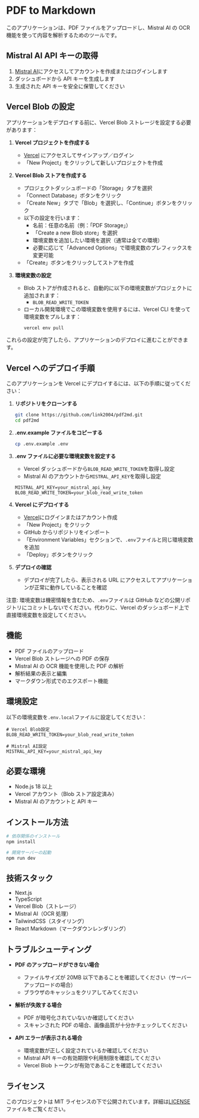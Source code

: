 # PDF to Markdown

このアプリケーションは、PDF ファイルをアップロードし、Mistral AI の OCR 機能を使って内容を解析するためのツールです。

## Mistral AI API キーの取得

1. [Mistral AI](https://mistral.ai/)にアクセスしてアカウントを作成またはログインします
2. ダッシュボードから API キーを生成します
3. 生成された API キーを安全に保管してください

## Vercel Blob の設定

アプリケーションをデプロイする前に、Vercel Blob ストレージを設定する必要があります：

1. **Vercel プロジェクトを作成する**

   - [Vercel](https://vercel.com/) にアクセスしてサインアップ／ログイン
   - 「New Project」をクリックして新しいプロジェクトを作成

2. **Vercel Blob ストアを作成する**

   - プロジェクトダッシュボードの「Storage」タブを選択
   - 「Connect Database」ボタンをクリック
   - 「Create New」タブで「Blob」を選択し、「Continue」ボタンをクリック
   - 以下の設定を行います：
     - 名前：任意の名前（例：「PDF Storage」）
     - 「Create a new Blob store」を選択
     - 環境変数を追加したい環境を選択（通常は全ての環境）
     - 必要に応じて「Advanced Options」で環境変数のプレフィックスを変更可能
   - 「Create」ボタンをクリックしてストアを作成

3. **環境変数の設定**

   - Blob ストアが作成されると、自動的に以下の環境変数がプロジェクトに追加されます：
     - `BLOB_READ_WRITE_TOKEN`
   - ローカル開発環境でこの環境変数を使用するには、Vercel CLI を使って環境変数をプルします：
     ```bash
     vercel env pull
     ```

これらの設定が完了したら、アプリケーションのデプロイに進むことができます。

## Vercel へのデプロイ手順

このアプリケーションを Vercel にデプロイするには、以下の手順に従ってください：

1. **リポジトリをクローンする**

   ```bash
   git clone https://github.com/link2004/pdf2md.git
   cd pdf2md
   ```

2. **.env.example ファイルをコピーする**

   ```bash
   cp .env.example .env
   ```

3. **.env ファイルに必要な環境変数を設定する**

   - Vercel ダッシュボードから`BLOB_READ_WRITE_TOKEN`を取得し設定
   - Mistral AI のアカウントから`MISTRAL_API_KEY`を取得し設定

   ```
   MISTRAL_API_KEY=your_mistral_api_key
   BLOB_READ_WRITE_TOKEN=your_blob_read_write_token
   ```

4. **Vercel にデプロイする**

   - [Vercel](https://vercel.com)にログインまたはアカウント作成
   - 「New Project」をクリック
   - GitHub からリポジトリをインポート
   - 「Environment Variables」セクションで、`.env`ファイルと同じ環境変数を追加
   - 「Deploy」ボタンをクリック

5. **デプロイの確認**
   - デプロイが完了したら、表示される URL にアクセスしてアプリケーションが正常に動作していることを確認

注意: 環境変数は機密情報を含むため、`.env`ファイルは GitHub などの公開リポジトリにコミットしないでください。代わりに、Vercel のダッシュボード上で直接環境変数を設定してください。

## 機能

- PDF ファイルのアップロード
- Vercel Blob ストレージへの PDF の保存
- Mistral AI の OCR 機能を使用した PDF の解析
- 解析結果の表示と編集
- マークダウン形式でのエクスポート機能

## 環境設定

以下の環境変数を`.env.local`ファイルに設定してください：

```
# Vercel Blob設定
BLOB_READ_WRITE_TOKEN=your_blob_read_write_token

# Mistral AI設定
MISTRAL_API_KEY=your_mistral_api_key
```

## 必要な環境

- Node.js 18 以上
- Vercel アカウント（Blob ストア設定済み）
- Mistral AI のアカウントと API キー

## インストール方法

```bash
# 依存関係のインストール
npm install

# 開発サーバーの起動
npm run dev
```

## 技術スタック

- Next.js
- TypeScript
- Vercel Blob（ストレージ）
- Mistral AI（OCR 処理）
- TailwindCSS（スタイリング）
- React Markdown（マークダウンレンダリング）

## トラブルシューティング

- **PDF のアップロードができない場合**

  - ファイルサイズが 20MB 以下であることを確認してください（サーバーアップロードの場合）
  - ブラウザのキャッシュをクリアしてみてください

- **解析が失敗する場合**

  - PDF が暗号化されていないか確認してください
  - スキャンされた PDF の場合、画像品質が十分かチェックしてください

- **API エラーが表示される場合**
  - 環境変数が正しく設定されているか確認してください
  - Mistral API キーの有効期限や利用制限を確認してください
  - Vercel Blob トークンが有効であることを確認してください

## ライセンス

このプロジェクトは MIT ライセンスの下で公開されています。詳細は[LICENSE](./LICENSE)ファイルをご覧ください。
